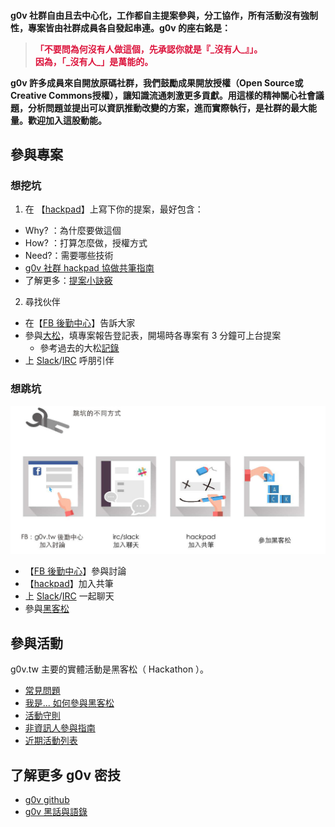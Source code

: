 <div class="ui stacked segment">
<h4>
g0v 社群自由且去中心化，工作都自主提案參與，分工協作，所有活動沒有強制性，專案皆由社群成員各自發起串連。g0v 的座右銘是：
<p />
<blockquote style="color: crimson">「不要問為何沒有人做這個，先承認你就是『_沒有人_』」。<br />
因為，「_沒有人_」是萬能的。</blockquote>
<p />
g0v 許多成員來自開放原碼社群，我們鼓勵成果開放授權（Open Source或Creative Commons授權），讓知識流通刺激更多貢獻。用這樣的精神關心社會議題，分析問題並提出可以資訊推動改變的方案，進而實際執行，是社群的最大能量。歡迎加入這股動能。
</h4>
</div>

## 參與專案

### 想挖坑

1. 在 【[hackpad](https://g0v.hackpad.com/)】上寫下你的提案，最好包含：
  * Why? ：為什麼要做這個
  * How? ：打算怎麼做，授權方式
  * Need?：需要哪些技術
  * [g0v 社群 hackpad 協做共筆指南](https://g0v.hackpad.com/g0v-hackpad--nHk4V2TNU67)
  * 了解更多：[提案小訣竅](http://ipa.logdown.com/posts/143277-g0v-proposal-tips)
2. 尋找伙伴
  * 在【[FB 後勤中心](https://www.facebook.com/groups/g0v.general/)】告訴大家
  * 參與[大松](http://g0v-tw.kktix.cc/)，填專案報告登記表，開場時各專案有 3 分鐘可上台提案
    * 參考過去的大松[記錄](http://beta.hackfoldr.org/g0v-hackath12n/g0v--JWIizPuN3mz)
  * 上 [Slack](http://join.g0v.today/)/[IRC](http://hack.g0v.tw/irc) 呼朋引伴

### 想跳坑

![跳坑的不同方式](/imgs/participate.jpg)

* 【[FB 後勤中心](https://www.facebook.com/groups/g0v.general/)】參與討論
* 【[hackpad](https://g0v.hackpad.com/)】加入共筆
* 上 [Slack](http://join.g0v.today/)/[IRC](http://hack.g0v.tw/irc) 一起聊天
* 參與[黑客松](http://g0v-tw.kktix.cc/)

## 參與活動

g0v.tw 主要的實體活動是黑客松（ Hackathon ）。

* [常見問題](https://g0v.hackpad.com/FAQ-gLNXqwv6krA)
* [我是... 如何參與黑客松](https://g0v.hackpad.com/...--ciS8hEGw7iu)
* [活動守則](https://g0v.hackpad.com/2mprMIpYMz9)
* [非資訊人參與指南](http://ipa.logdown.com/posts/166655-g0v-hackathon-nongeek)
* [近期活動列表](http://g0v-tw.kktix.cc/)

## 了解更多 g0v 密技

* [g0v github](https://github.com/g0v)
* [g0v 黑話與語錄](https://g0v.hackpad.com/g0v--MI7fGNIdygb)
